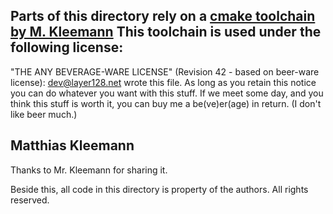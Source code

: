 Parts of this directory rely on a [cmake toolchain by M. Kleemann](https://github.com/mkleemann/cmake-avr)
This toolchain is used under the following license:
----------------------------------------------------------------------------
"THE ANY BEVERAGE-WARE LICENSE" (Revision 42 - based on beer-ware license):
<dev@layer128.net> wrote this file. As long as you retain this notice you
can do whatever you want with this stuff. If we meet some day, and you think
this stuff is worth it, you can buy me a be(ve)er(age) in return. (I don't
like beer much.)

Matthias Kleemann
----------------------------------------------------------------------------
Thanks to Mr. Kleemann for sharing it.

Beside this, all code in this directory is property of the authors.
All rights reserved.

